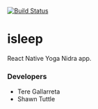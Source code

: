 [![Build Status](https://travis-ci.org/FuzzyHatPublishing/isleep.svg?branch=development)](https://travis-ci.org/FuzzyHatPublishing/isleep)


# isleep
React Native Yoga Nidra app.

### Developers
* Tere Gallarreta
* Shawn Tuttle


